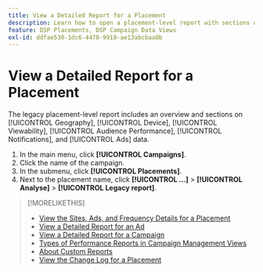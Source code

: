 ```yaml
---
title: View a Detailed Report for a Placement
description: Learn how to open a placement-level report with sections on [!UICONTROL Geography], [!UICONTROL Device], [!UICONTROL Viewability], [!UICONTROL Audience Performance], [!UICONTROL Notifications], and [!UICONTROL Ads] data.
feature: DSP Placements, DSP Campaign Data Views
exl-id: ddfae530-1dc6-4470-9910-ae13abcbaa8b
---
```

# View a Detailed Report for a Placement

The legacy placement-level report includes an overview and sections on [!UICONTROL Geography], [!UICONTROL Device], [!UICONTROL Viewability], [!UICONTROL Audience Performance], [!UICONTROL Notifications], and [!UICONTROL Ads] data.

1. In the main menu, click **[!UICONTROL Campaigns]**.
1. Click the name of the campaign.
1. In the submenu, click **[!UICONTROL Placements]**.
1. Next to the placement name, click  **[!UICONTROL ...]** > **[!UICONTROL Analyse]** > **[!UICONTROL Legacy report]**.

>[!MORELIKETHIS]
>
>* [View the Sites, Ads, and Frequency Details for a Placement](/help/dsp/campaign-management/reports/placement-details-view.md)
>* [View a Detailed Report for an Ad](/help/dsp/campaign-management/ads/ad-view-report.md)
>* [View a Detailed Report for a Campaign](/help/dsp/campaign-management/campaigns/campaign-view-report.md)
>* [Types of Performance Reports in Campaign Management Views](/help/dsp/campaign-management/reports/campaign-reports-about.md)
>* [About Custom Reports](/help/dsp/reports/report-about.md)
>* [View the Change Log for a Placement](placement-change-log.md)
